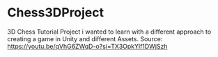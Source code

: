 # Chess3DProject
 
3D Chess Tutorial Project i wanted to learn with a different approach to creating a game in Unity and different Assets. Source: https://youtu.be/qVhG6ZWqD-o?si=TX3OpkYlf1DWjSzh